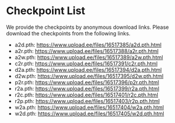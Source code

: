 # Checkpoint List

We provide the checkpoints by anonymous download links. Please download the checkpoints from the following links.

- a2d.pth: https://www.upload.ee/files/16517385/a2d.pth.html
- a2r.pth: https://www.upload.ee/files/16517388/a2r.pth.html
- a2w.pth: https://www.upload.ee/files/16517389/a2w.pth.html
- c2r.pth: https://www.upload.ee/files/16517391/c2r.pth.html
- d2a.pth: https://www.upload.ee/files/16517394/d2a.pth.html
- d2w.pth: https://www.upload.ee/files/16517395/d2w.pth.html
- p2r.pth: https://www.upload.ee/files/16517396/p2r.pth.html
- r2a.pth: https://www.upload.ee/files/16517399/r2a.pth.html
- r2c.pth: https://www.upload.ee/files/16517401/r2c.pth.html
- r2p.pth: https://www.upload.ee/files/16517403/r2p.pth.html
- w2a.pth: https://www.upload.ee/files/16517404/w2a.pth.html
- w2d.pth: https://www.upload.ee/files/16517405/w2d.pth.html

